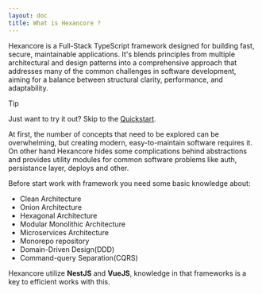 ```yaml
---
layout: doc
title: What is Hexancore ?
---
```


Hexancore is a Full-Stack TypeScript framework designed for building fast, secure, maintainable applications.
It's blends principles from multiple architectural and design patterns into a comprehensive approach that addresses many of the common challenges in software development, aiming for a balance between structural clarity, performance, and adaptability.

> [!TIP]
> Just want to try it out? Skip to the [Quickstart](./getting-started).

At first, the number of concepts that need to be explored can be overwhelming, but creating modern, easy-to-maintain software requires it.
On other hand Hexancore hides some complications behind abstractions and provides utility modules for common software problems like auth, persistance layer,  deploys and other.

Before start work with framework you need some basic knowledge about:
- Clean Architecture
- Onion Architecture
- Hexagonal Architecture
- Modular Monolithic Architecture
- Microservices Architecture
- Monorepo repository
- Domain-Driven Design(DDD)
- Command-query Separation(CQRS)

Hexancore utilize **NestJS** and **VueJS**, knowledge in that frameworks is a key to efficient works with this.